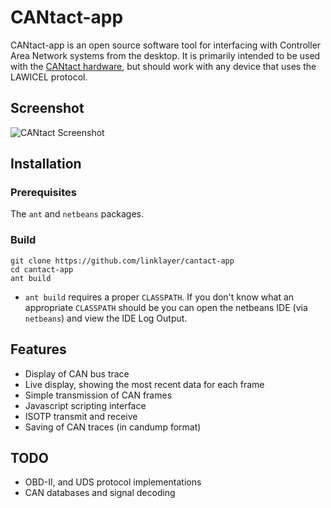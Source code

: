 # CANtact-app

CANtact-app is an open source software tool for interfacing with Controller Area
Network systems from the desktop. It is primarily intended to be used with the
[CANtact hardware](https://github.com/linklayer/cantact-hw), but should work
with any device that uses the LAWICEL protocol.

## Screenshot
![CANtact Screenshot](https://raw.github.com/linklayer/cantact-app/master/cantact-screenshot.png)

## Installation
### Prerequisites
The `ant` and `netbeans` packages.  

### Build
`git clone https://github.com/linklayer/cantact-app`  
`cd cantact-app`  
`ant build`  
 - `ant build` requires a proper `CLASSPATH`.  If you don't know what an appropriate `CLASSPATH` should be you can open the netbeans IDE (via `netbeans`) and view the IDE Log Output.  

## Features
- Display of CAN bus trace
- Live display, showing the most recent data for each frame
- Simple transmission of CAN frames
- Javascript scripting interface
- ISOTP transmit and receive
- Saving of CAN traces (in candump format)

## TODO
- OBD-II, and UDS protocol implementations
- CAN databases and signal decoding
